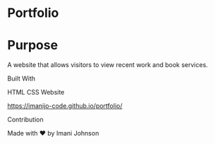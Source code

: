 # Portfolio

# Purpose

A website that allows visitors to view recent work and book services.

Built With

HTML
CSS
Website

https://imanijo-code.github.io/portfolio/

Contribution

Made with ❤️ by Imani Johnson
